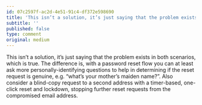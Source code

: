 ```yaml
---
id: 07c2597f-ac2d-4e51-91c4-df372e598690
title: 'This isn’t a solution, it’s just saying that the problem exists in both scenarios, which is true.'
subtitle: ''
published: false
type: comment
original: medium
---
```




This isn’t a solution, it’s just saying that the problem exists in both scenarios, which is true. The difference is, with a password reset flow you can at least ask more personally-identifying questions to help in determining if the reset request is genuine, e.g. “what’s your mother’s maiden name?”. Also consider a blind-copy request to a second address with a timer-based, one-click reset and lockdown, stopping further reset requests from the compromised email address.

